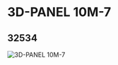 # 3D-PANEL 10M-7
## 32534
![3D-PANEL 10M-7](https://lc-www-live-s.legocdn.com/media/bricks/5/2/4144140.jpg)